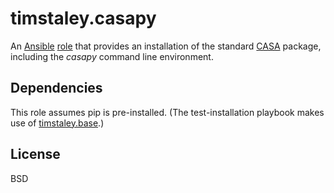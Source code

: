 # timstaley.casapy

An [Ansible][] [role][] that provides an installation of 
the standard [CASA][] package, including the *casapy* command line environment.

[Ansible]: http://www.ansible.com/configuration-management
[role]: http://docs.ansible.com/ansible/playbooks_roles.html
[CASA]: http://casa.nrao.edu/

Dependencies
------------
This role assumes pip is pre-installed.
(The test-installation playbook makes use of [timstaley.base][].)

[timstaley.base]: https://github.com/timstaley/ansible-base


License
-------

BSD